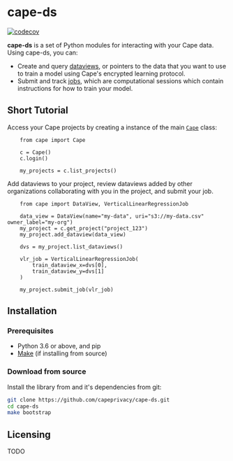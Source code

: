 # cape-ds

[![codecov](https://codecov.io/gh/capeprivacy/cape-ds/branch/main/graph/badge.svg?token=nimecXcQzo)](https://codecov.io/gh/capeprivacy/cape-ds)

**cape-ds** is a set of Python modules for interacting with your Cape data. Using cape-ds, you can:

- Create and query [dataviews](/libraries/cape-ds/reference#dataviews), or pointers to the data that you want to use to train a model using Cape's encrypted learning protocol.
- Submit and track [jobs](/libraries/cape-ds/reference#dataviews), which are computational sessions which contain instructions for how to train your model.

## Short Tutorial
Access your Cape projects by creating a instance of the main [`Cape`](/libraries/cape-ds/reference#cape) class:
``` 
    from cape import Cape

    c = Cape()
    c.login()

    my_projects = c.list_projects()
```

Add dataviews to your project, review dataviews added by other organizations collaborating with you in the project, and submit your job.
```    
    from cape import DataView, VerticalLinearRegressionJob

    data_view = DataView(name="my-data", uri="s3://my-data.csv" owner_label="my-org")
    my_project = c.get_project("project_123")
    my_project.add_dataview(data_view)

    dvs = my_project.list_dataviews()

    vlr_job = VerticalLinearRegressionJob(
        train_dataview_x=dvs[0],
        train_dataview_y=dvs[1]
    )

    my_project.submit_job(vlr_job)
```

## Installation

### Prerequisites

* Python 3.6 or above, and pip
* [Make](https://www.gnu.org/software/make/) (if installing from source)


### Download from source

Install the library from and it's dependencies from git: 

```sh
git clone https://github.com/capeprivacy/cape-ds.git
cd cape-ds
make bootstrap
```

## Licensing

TODO


